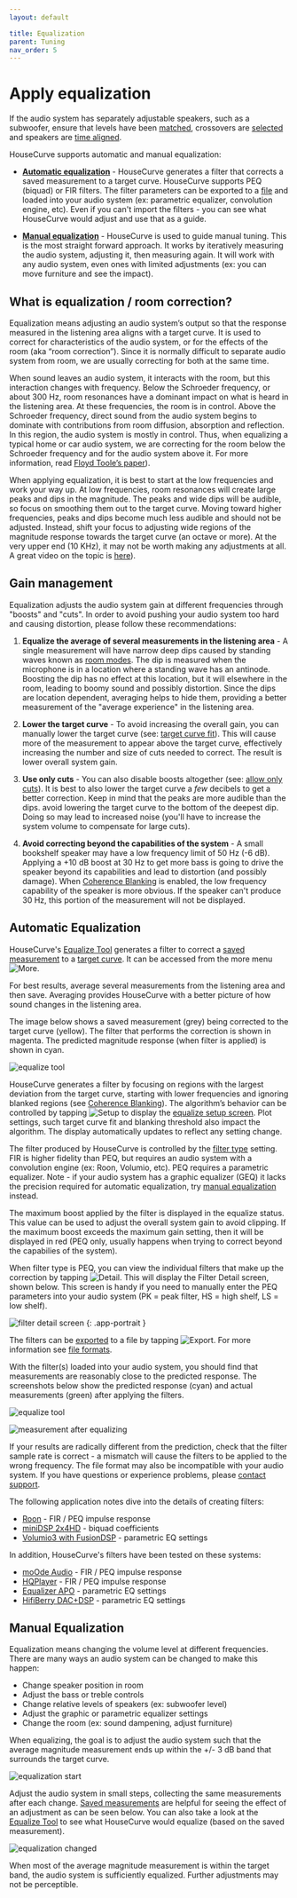 ```yaml
---
layout: default

title: Equalization
parent: Tuning
nav_order: 5
---
```



# Apply equalization
If the audio system has separately adjustable speakers, such as a subwoofer, ensure that levels have been [matched](match_levels.md), crossovers are [selected](crossover.md) and speakers are [time aligned](time_align.md).

HouseCurve supports automatic and manual equalization:

- [**Automatic equalization**](#automatic-equalization) - HouseCurve generates a filter that corrects a saved measurement to a target curve.  HouseCurve supports PEQ (biquad) or FIR filters.  The filter parameters can be exported to a [file](../manual/file_formats.md#filters) and loaded into your audio system (ex: parametric equalizer, convolution engine, etc).  Even if you can't import the filters - you can see what HouseCurve would adjust and use that as a guide.

- [**Manual equalization**](#manual-equalization) - HouseCurve is used to guide manual tuning.  This is the most straight forward approach.  It works by iteratively measuring the audio system, adjusting it, then measuring again.  It will work with any audio system, even ones with limited adjustments (ex: you can move furniture and see the impact).


## What is equalization / room correction?

Equalization means adjusting an audio system’s output so that the response measured in the listening area aligns with a target curve.  It is used to correct for characteristics of the audio system, or for the effects of the room (aka “room correction”).  Since it is normally difficult to separate audio system from room, we are usually correcting for both at the same time.

When sound leaves an audio system, it interacts with the room, but this interaction changes with frequency.  Below the Schroeder frequency, or about 300 Hz, room resonances have a dominant impact on what is heard in the listening area.  At these frequencies, the room is in control.  Above the Schroeder frequency, direct sound from the audio system begins to dominate with contributions from room diffusion, absorption and reflection.  In this region, the audio system is mostly in control.  Thus, when equalizing a typical home or car audio system, we are correcting for the room below the Schroeder frequency and for the audio system above it.  For more information, read [Floyd Toole’s paper](https://www.harman.com/documents/AudioScience_0.pdf)).

When applying equalization, it is best to start at the low frequencies and work your way up.  At low frequencies, room resonances will create large peaks and dips in the magnitude.  The peaks and wide dips will be audible, so focus on smoothing them out to the target curve.  Moving toward higher frequencies, peaks and dips become much less audible and should not be adjusted.  Instead, shift your focus to adjusting wide regions of the magnitude response towards the target curve (an octave or more).  At the very upper end (10 KHz), it may not be worth making any adjustments at all.  A great video on the topic is [here](https://www.youtube.com/watch?v=TwGd0aMn1wE)).


## Gain management

Equalization adjusts the audio system gain at different frequencies through "boosts" and "cuts".  In order to avoid pushing your audio system too hard and causing distortion, please follow these recommendations:

1. **Equalize the average of several measurements in the listening area** - A single measurement will have narrow deep dips caused by standing waves known as [room modes](https://en.wikipedia.org/wiki/Room_modes).  The dip is measured when the microphone is in a location where a standing wave has an antinode.  Boosting the dip has no effect at this location, but it will elsewhere in the room, leading to boomy sound and possibly distortion.  Since the dips are location dependent, averaging helps to hide them, providing a better measurement of the "average experience" in the listening area.

1. **Lower the target curve** - To avoid increasing the overall gain, you can manually lower the target curve (see: [target curve fit](../manual/plot_setup.md#target-curve-fit)).  This will cause more of the measurement to appear above the target curve, effectively increasing the number and size of cuts needed to correct.  The result is lower overall system gain.

1. **Use only cuts** - You can also disable boosts altogether (see: [allow only cuts](../manual/equalize_setup.md#allow-only-cuts)).  It is best to also lower the target curve a *few* decibels to get a better correction.  Keep in mind that the peaks are more audible than the dips. avoid lowering the target curve to the bottom of the deepest dip.  Doing so may lead to increased noise (you'll have to increase the system volume to compensate for large cuts).

1. **Avoid correcting beyond the capabilities of the system** - A small bookshelf speaker may have a low frequency limit of 50 Hz (-6 dB).  Applying a +10 dB boost at 30 Hz to get more bass is going to drive the speaker beyond its capabilities and lead to distortion (and possibly damage).  When [Coherence Blanking](../manual/plot_setup.md#coherence-blanking) is enabled, the low frequency capability of the speaker is more obvious.  If the speaker can't produce 30 Hz, this portion of the measurement will not be displayed.


## Automatic Equalization

HouseCurve's [Equalize Tool](../manual/equalize_tool.md) generates a filter to correct a [saved measurement](../manual/plot_setup.md#saved-measurement) to a [target curve](../manual/plot_setup.md#target-curve).  It can be accessed from the more menu <img src="/assets/img/more.png" alt="More" class="app-icon">.

For best results, average several measurements from the listening area and then save.  Averaging provides HouseCurve with a better picture of how sound changes in the listening area.

The image below shows a saved measurement (grey) being corrected to the target curve (yellow).  The filter that performs the correction is shown in magenta.  The predicted magnitude response (when filter is applied) is shown in cyan.

![equalize tool](/assets/img/equalize_biquads.png "Equalize tool showing correction filters and predicted output")

HouseCurve generates a filter by focusing on regions with the largest deviation from the target curve, starting with lower frequencies and ignoring blanked regions (see [Coherence Blanking](/../manual/plot_setup.md#coherence-blanking)).  The algorithm’s behavior can be controlled by tapping <img src="/assets/img/equalize_setup.png" alt="Setup" class="app-icon"> to display the [equalize setup screen](../manual/equalize_setup.md).  Plot settings, such target curve fit and blanking threshold also impact the algorithm.  The display automatically updates to reflect any setting change.

The filter produced by HouseCurve is controlled by the [filter type](../manual/equalize_setup.md#filter-type) setting.  FIR is higher fidelity than PEQ, but requires an audio system with a convolution engine (ex: Roon, Volumio, etc).  PEQ requires a parametric equalizer.  Note - if your audio system has a graphic equalizer (GEQ) it lacks the precision required for automatic equalization, try [manual equalization](#manual-equalization) instead.

The maximum boost applied by the filter is displayed in the equalize status.  This value can be used to adjust the overall system gain to avoid clipping.  If the maximum boost exceeds the maximum gain setting, then it will be displayed in red (PEQ only, usually happens when trying to correct beyond the capabilies of the system).

When filter type is PEQ, you can view the individual filters that make up the correction by tapping <img src="/assets/img/detail.png" alt="Detail" class="app-icon">.  This will display the Filter Detail screen, shown below.  This screen is handy if you need to manually enter the PEQ parameters into your audio system (PK = peak filter, HS = high shelf, LS = low shelf).

![filter detail screen](/assets/img/equalize_detail.png "Filter details can be imported into your audio system")
{: .app-portrait }

The filters can be [exported](../manual/filter_export.md) to a file by tapping <img src="/assets/img/export.png" alt="Export" class="app-icon">.  For more information see [file formats](../manual/file_formats.md#filters).

With the filter(s) loaded into your audio system, you should find that measurements are reasonably close to the predicted response.  The screenshots below show the predicted response (cyan) and actual measurements (green) after applying the filters.

![equalize tool](/assets/img/equalize_biquads_before.png "Equalize tool's predicted output")

![measurement after equalizing](/assets/img/equalize_measure_after.png "Measured results will be reasonably close to predicted")

If your results are radically different from the prediction, check that the filter sample rate is correct - a mismatch will cause the filters to be applied to the wrong frequency.  The file format may also be incompatible with your audio system.  If you have questions or experience problems, please [contact support](mailto:support@housecurve.com).

The following application notes dive into the details of creating filters:

* [Roon](../appnotes/roon.md) - FIR / PEQ impulse response
* [miniDSP 2x4HD](../appnotes/minidsp.md) - biquad coefficients
* [Volumio3 with FusionDSP](../appnotes/volumio.md) - parametric EQ settings

In addition, HouseCurve's filters have been tested on these systems:

* [moOde Audio](https://moodeaudio.org) - FIR / PEQ impulse response
* [HQPlayer](https://www.signalyst.com/consumer/) - FIR / PEQ impulse response
* [Equalizer APO](https://sourceforge.net/projects/equalizerapo/) - parametric EQ settings
* [HifiBerry DAC+DSP](https://www.hifiberry.com/shop/boards/hifiberry-dac-dsp/) - parametric EQ settings


## Manual Equalization

Equalization means changing the volume level at different frequencies.  There are many ways an audio system can be changed to make this happen:

* Change speaker position in room
* Adjust the bass or treble controls
* Change relative levels of speakers (ex: subwoofer level)
* Adjust the graphic or parametric equalizer settings
* Change the room (ex: sound dampening, adjust furniture)

When equalizing, the goal is to adjust the audio system such that the average magnitude measurement ends up within the +/- 3 dB band that surrounds the target curve.

![equalization start](/assets/img/equalizer_start.png "Adjust until measurement within target curve band")

Adjust the audio system in small steps, collecting the same measurements after each change.  [Saved measurements](../manual/plot_setup.md#saved-measurement) are helpful for seeing the effect of an adjustment as can be seen below.  You can also take a look at the [Equalize Tool](#automatic-equalization) to see what HouseCurve would equalize (based on the saved measurement).

![equalization changed](/assets/img/equalizer_changed.png "Save measurements to see what adjustment did")

When most of the average magnitude measurement is within the target band, the audio system is sufficiently equalized.  Further adjustments may not be perceptible.




